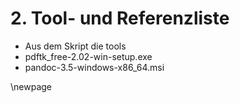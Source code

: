 # 2. Tool- und Referenzliste
- Aus dem Skript die tools
- pdftk_free-2.02-win-setup.exe
- pandoc-3.5-windows-x86_64.msi

\newpage